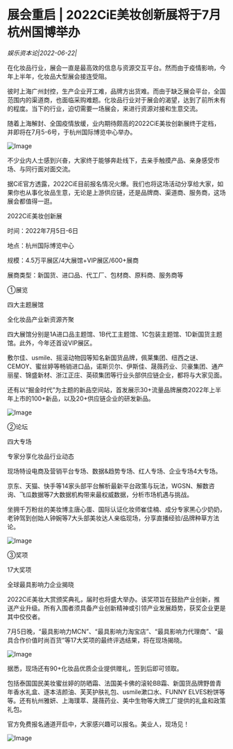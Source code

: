 # 展会重启 | 2022CiE美妆创新展将于7月杭州国博举办

*娱乐资本论|2022-06-22|*

在化妆品行业，展会一直是最高效的信息与资源交互平台。然而由于疫情影响，今年上半年，化妆品大型展会接连受阻。

彼时上海广州封控，生产企业开工难，品牌方出货难。而由于缺乏展会平台，全国范围内的渠道商，也面临采购难题。化妆品行业对于展会的渴望，达到了前所未有的程度。当下的行业，迫切需要一场展会，来进行资源对接和生意交流。

随着上海解封、全国疫情放缓，业内期待颇高的2022CiE美妆创新展终于定档，并即将在7月5-6号，于杭州国际博览中心举办。

![Image](http://static.ylzbl.com/uploads/ueditor/php/upload/image/20220622/1655870143935396.jpeg)

不少业内人士感到兴奋，大家终于能够奔赴线下，去亲手触摸产品、亲身感受市场、与同行面对面交流。

据CiE官方透露，2022CiE目前报名情况火爆。我们也将这场活动分享给大家，如果你也从事化妆品生意，无论是上游供应链，还是品牌商、渠道商、服务商，这场展会都值得一逛。

2022CiE美妆创新展

时间：2022年7月5日-6日

地点：杭州国际博览中心

规模：4.5万平展区/4大展馆+VIP展区/600+展商

展商类型：新国货、进口品、代工厂、包材商、原料商、服务商等

①展览

四大主题展馆

全化妆品产业新资源齐聚

四大展馆分别是1A进口品主题馆、1B代工主题馆、1C包装主题馆、1D新国货主题馆。此外，今年还首设VIP展区。

敷尔佳、usmile、摇滚动物园等知名新国货品牌，佩莱集团、纽西之谜、CEMOY、蜜丝婷等畅销进口品，诺斯贝尔、伊斯佳、晟薇药业、贝豪集团、通产丽星、锦盛新材、浙江正庄、英硕集团等行业头部供应链企业，都将与大家见面。

还有以“掘金时代”为主题的新品空间站，首发展示30+流量品牌展商2022年上半年上市的100+新品，以及20+供应链企业的研发新品。

![Image](http://static.ylzbl.com/uploads/ueditor/php/upload/image/20220622/1655870152398076.jpeg)

②论坛

四大专场

专家分享化妆品行业动态

现场特设电商及营销平台专场、数据&趋势专场、红人专场、企业专场4大专场。

京东、天猫、快手等14家头部平台解析最新平台政策与玩法，WGSN、解数咨询、飞瓜数据等7大数据机构带来最权威数据，分析市场机遇与挑战。

坐拥千万粉丝的美妆博主唐心蛋、国际认证化妆师崔佳楠、成分专家黑心少奶奶，老钟驾到创始人钟婉等7大头部美妆达人亲临现场，分享直播经验/品牌种草方法论。

![Image](http://static.ylzbl.com/uploads/ueditor/php/upload/image/20220622/1655870183582073.jpeg)

③奖项

17大奖项

全球最具影响力企业揭晓

2022CiE美妆大赏颁奖典礼，届时也将盛大举办。该奖项旨在鼓励产业创新，推送产业升级。所有入围者须具备产业创新精神或引领产业发展趋势，获奖企业更是其中佼佼者。

7月5日晚，“最具影响力MCN”、“最具影响力淘宝店”、“最具影响力代理商”、“最具合作价值时尚百货”等17大奖项的最终评选结果，将在现场揭晓。

![Image](http://static.ylzbl.com/uploads/ueditor/php/upload/image/20220622/1655870192544579.jpeg)

据悉，现场还有90+化妆品优质企业提供赠礼，签到后即可领取。

包括泰国国民美妆蜜丝婷的防晒霜、法国美卡佛的滚轮BB霜、新国货品牌野兽青年香水礼盒、逐本洁颜油、芙芙护肤礼包、usmile漱口水、FUNNY ELVES粉饼等等。还有杭州雅妍、上海璞萃、晟薇药业、美中生物等大牌工厂提供的礼盒和政策礼包。

官方免费报名通道开启中，大家感兴趣可以报名。美业人，现场见！

![Image](http://static.ylzbl.com/uploads/ueditor/php/upload/image/20220622/1655870207930791.jpeg)

